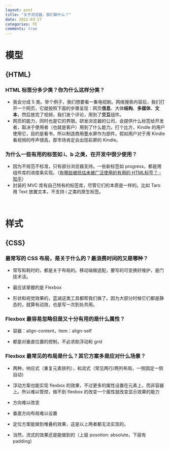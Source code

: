 ```yaml
---
layout: post
title: "关于浏览器，我们聊什么？"
date: 2022-03-27
categories: FE
comments: true
---
```




# 模型

## {HTML}

### HTML 标签分多少类？你为什么这样分类？

- 我会分成 5 类。举个例子，我们想要看一集电视剧。网络搜索内容后，我们打开一个网页，它就按照下面的步骤呈现：网页**信息**、大体**结构**、**多媒体**、**文本**，然后放完了视频，我们发个评论，用到了**交互**组件。
- 网页的能力，同时也是它的界限。研发浏览器的公司，会提供什么标签给开发者，取决于使用者（也就是客户）用到了什么能力。打个比方，Kindle 的用户使用它，目的是看书，所以制造商用墨水屏作为部件。假如用户对于用 Kindle 看视频的呼声很高，那市场肯定会出现彩屏的 Kindle。



### 为什么一些有用的标签如 i、b 之类，在开发中很少使用？

- 因为不规范不标准，只有部分浏览器支持。一些新标签如 progress，都是用组件库的进度条实现。（[有哪些被低估未被广泛使用的有用的 HTML标签？ - 知乎](https://www.zhihu.com/question/396745068/answer/1257077938)）
- 封装的 MVC 库有自己特有的标签库，尽管它们的本质是一样的。比如 Taro 用 Text 放置文本，不支持  i 之类的原生标签。



<br/>

# 样式

## {CSS}

### 最常写的 CSS 布局，是关于什么的？最浪费时间的又是哪种？

- 常写和耗时的，都是关于布局的。移动端做适配，要写的可变换好维护，是门技术活。

- 最应该掌握的是 Flexbox

- 形状和视觉效果的，蓝湖这类工具都帮我们做了。因为大部分时候它们都是静态的，就算有动效，也是写一次到处共用。



### Flexbox 最容易忽略但是又十分有用的是什么属性？

- 容器：align-content，item：align-self

- 都是对垂直位置的控制，不必求助浮动和 grid



### Flexbox 最常见的布局是什么？其它方案多是应对什么场景？

- 两种，响应式（重复元素排列），和流式（常见两行/两列布局，一侧固定一侧自动）

- 浮动方案也能实现 flexbox 的效果，不过更多的属性设置在元素上，而非容器上。所以难以管控，做不到 flexbox 的改变一个属性就改变显示效果的能力

- 方向难以改变

- 垂直方向布局难以设置

- 定位方案能做到堆叠的效果，这是以上两者都无法实现的。

- 当然，流式的效果还是能做到的（上层 posotion: absolute，下层有 padding）
